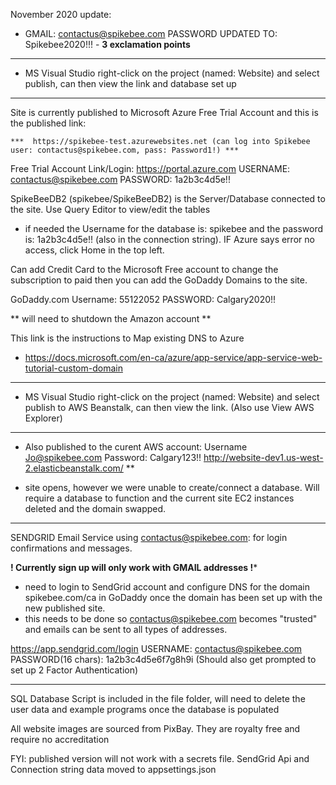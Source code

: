 November 2020 update:

 - GMAIL: contactus@spikebee.com  PASSWORD UPDATED TO: Spikebee2020!!! - **3 exclamation points**
----------------------------------------------------------------------------------------------------------------------------------------------------------------------
 - MS Visual Studio right-click on the project (named: Website) and select publish, can then view the link and database set up
----------------------------------------------------------------------------------------------------------------------------------------------------------------------

 Site is currently published to Microsoft Azure Free Trial Account and this is the published link:

    ***  https://spikebee-test.azurewebsites.net (can log into Spikebee user: contactus@spikebee.com, pass: Password1!) ***

 Free Trial Account Link/Login: https://portal.azure.com  USERNAME: contactus@spikebee.com  PASSWORD: 1a2b3c4d5e!! 

 SpikeBeeDB2 (spikebee/SpikeBeeDB2) is the Server/Database connected to the site. Use Query Editor to view/edit the tables

  - if needed the Username for the database is: spikebee and the password is: 1a2b3c4d5e!! (also in the connection string). IF Azure says error no access, click Home in the top left.

 Can add Credit Card to the Microsoft Free account to change the subscription to paid then you can add the GoDaddy Domains to the site.

 GoDaddy.com Username: 55122052 PASSWORD: Calgary2020!!

 ** will need to shutdown the Amazon account **

  This link is the instructions to Map existing DNS to Azure
  - https://docs.microsoft.com/en-ca/azure/app-service/app-service-web-tutorial-custom-domain

----------------------------------------------------------------------------------------------------------------------------------------------------------------------
 - MS Visual Studio right-click on the project (named: Website) and select publish to AWS Beanstalk, can then view the link. (Also use View AWS Explorer)
----------------------------------------------------------------------------------------------------------------------------------------------------------------------

 - Also published to the curent AWS account: Username Jo@spikebee.com Password: Calgary123!!   http://website-dev1.us-west-2.elasticbeanstalk.com/ **

 - site opens, however we were unable to create/connect a database. Will require a database to function and the current site EC2 instances deleted and the domain swapped.

----------------------------------------------------------------------------------------------------------------------------------------------------------------------

 SENDGRID Email Service using contactus@spikebee.com: for login confirmations and messages.

  **! Currently sign up will only work with GMAIL addresses !***

 - need to login to SendGrid account and configure DNS for the domain spikebee.com/ca in GoDaddy once the domain has been set up with the new published site. 
 - this needs to be done so contactus@spikebee.com becomes "trusted" and emails can be sent to all types of addresses.

 https://app.sendgrid.com/login   USERNAME: contactus@spikebee.com  PASSWORD(16 chars): 1a2b3c4d5e6f7g8h9i (Should also get prompted to set up 2 Factor Authentication)

----------------------------------------------------------------------------------------------------------------------------------------------------------------------

 SQL Database Script is included in the file folder, will need to delete the user data and example programs once the database is populated 

 All website images are sourced from PixBay. They are royalty free and require no accreditation 

 FYI: published version will not work with a secrets file. SendGrid Api and Connection string data moved to appsettings.json 


 

